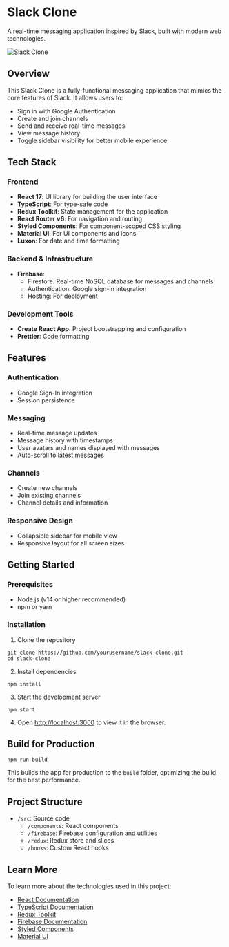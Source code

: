 # Slack Clone

A real-time messaging application inspired by Slack, built with modern web technologies.

![Slack Clone](https://cdn-icons-png.flaticon.com/512/2111/2111615.png)

## Overview

This Slack Clone is a fully-functional messaging application that mimics the core features of Slack. It allows users to:

- Sign in with Google Authentication
- Create and join channels
- Send and receive real-time messages
- View message history
- Toggle sidebar visibility for better mobile experience

## Tech Stack

### Frontend
- **React 17**: UI library for building the user interface
- **TypeScript**: For type-safe code
- **Redux Toolkit**: State management for the application
- **React Router v6**: For navigation and routing
- **Styled Components**: For component-scoped CSS styling
- **Material UI**: For UI components and icons
- **Luxon**: For date and time formatting

### Backend & Infrastructure
- **Firebase**: 
  - Firestore: Real-time NoSQL database for messages and channels
  - Authentication: Google sign-in integration
  - Hosting: For deployment

### Development Tools
- **Create React App**: Project bootstrapping and configuration
- **Prettier**: Code formatting

## Features

### Authentication
- Google Sign-In integration
- Session persistence

### Messaging
- Real-time message updates
- Message history with timestamps
- User avatars and names displayed with messages
- Auto-scroll to latest messages

### Channels
- Create new channels
- Join existing channels
- Channel details and information

### Responsive Design
- Collapsible sidebar for mobile view
- Responsive layout for all screen sizes

## Getting Started

### Prerequisites
- Node.js (v14 or higher recommended)
- npm or yarn

### Installation

1. Clone the repository
```
git clone https://github.com/yourusername/slack-clone.git
cd slack-clone
```

2. Install dependencies
```
npm install
```

3. Start the development server
```
npm start
```

4. Open [http://localhost:3000](http://localhost:3000) to view it in the browser.

## Build for Production

```
npm run build
```

This builds the app for production to the `build` folder, optimizing the build for the best performance.

## Project Structure

- `/src`: Source code
  - `/components`: React components
  - `/firebase`: Firebase configuration and utilities
  - `/redux`: Redux store and slices
  - `/hooks`: Custom React hooks

## Learn More

To learn more about the technologies used in this project:

- [React Documentation](https://reactjs.org/)
- [TypeScript Documentation](https://www.typescriptlang.org/)
- [Redux Toolkit](https://redux-toolkit.js.org/)
- [Firebase Documentation](https://firebase.google.com/docs)
- [Styled Components](https://styled-components.com/)
- [Material UI](https://mui.com/)
